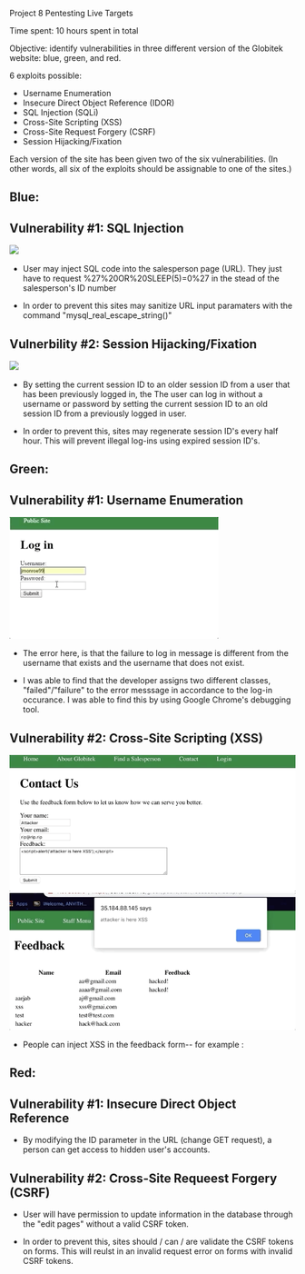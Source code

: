 Project 8 Pentesting Live Targets

Time spent: 10 hours spent in total

Objective: identify vulnerabilities in three different version of the Globitek website: blue, green, and red.

6 exploits possible:

- Username Enumeration
- Insecure Direct Object Reference (IDOR)
- SQL Injection (SQLi)
- Cross-Site Scripting (XSS)
- Cross-Site Request Forgery (CSRF)
- Session Hijacking/Fixation

Each version of the site has been given two of the six vulnerabilities. (In other words, all six of the exploits should be assignable to one of the sites.)

Blue:
-
Vulnerability #1: SQL Injection
-
![](SQLInjection.gif)
- User may inject SQL code into the salesperson page (URL). They just have to request %27%20OR%20SLEEP(5)=0%27 in the stead of the salesperson's ID number

- In order to prevent this sites may sanitize URL input paramaters with the command "mysql_real_escape_string()"

Vulnerbility #2: Session Hijacking/Fixation
-
![](SessionHijacking.gif)
- By setting the current session ID to an older session ID from a user that has been previously logged in, the The user can log in without a username or password by setting the current session ID to an old session ID from a previously logged in user. 

- In order to prevent this, sites may regenerate session ID's every half hour. This will prevent illegal log-ins using expired session ID's.

Green:
-
Vulnerability #1: Username Enumeration
-
![](UsernameEnum.gif)

- The error here, is that the failure to log in message is different from the username that exists and the username that does not exist. 

- I was able to find that the developer assigns two different classes, "failed"/"failure" to the error messsage in accordance to the log-in occurance. I was able to find this by using Google Chrome's debugging tool. 

Vulnerability #2: Cross-Site Scripting (XSS)
-
![](XSS1.gif) ![](XSS2.gif)
- People can inject XSS in the feedback form-- for example : <script>alert('attacker is here XSS');</script> 


Red:
-
Vulnerability #1: Insecure Direct Object Reference
-

- By modifying the ID parameter in the URL (change GET request), a person can get access to hidden user's accounts. 

Vulnerability #2: Cross-Site Requeest Forgery (CSRF)
-
- User will have permission to update information in the database through the "edit pages" without a valid CSRF token.

- In order to prevent this, sites should / can / are validate the CSRF tokens on forms. This will reulst in an invalid request error on forms with invalid CSRF tokens. 
